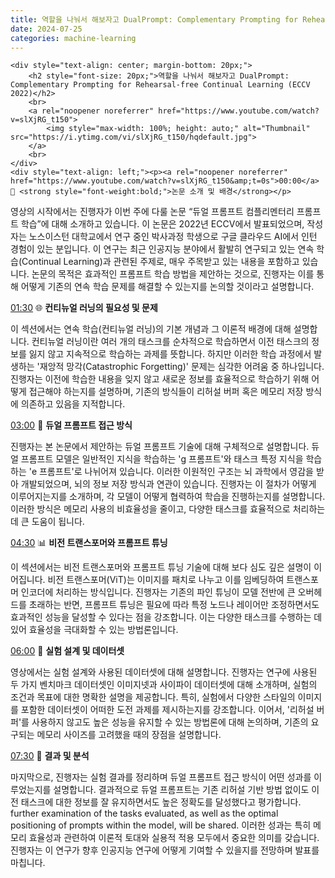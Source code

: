 ```yaml
---
title: 역할을 나눠서 해보자고 DualPrompt: Complementary Prompting for Rehearsal-free Continual Learning (ECCV 2022)
date: 2024-07-25
categories: machine-learning
---
```


<div class="email-container">
    
    <div style="text-align: center; margin-bottom: 20px;">
        <h2 style="font-size: 20px;">역할을 나눠서 해보자고 DualPrompt: Complementary Prompting for Rehearsal-free Continual Learning (ECCV 2022)</h2>
        <br>
        <a rel="noopener noreferrer" href="https://www.youtube.com/watch?v=slXjRG_t150">
            <img style="max-width: 100%; height: auto;" alt="Thumbnail" src="https://i.ytimg.com/vi/slXjRG_t150/hqdefault.jpg">
        </a>
        <br>
    </div>
    <div style="text-align: left;"><p><a rel="noopener noreferrer" href="https://www.youtube.com/watch?v=slXjRG_t150&amp;t=0s">00:00</a> 📖 <strong style="font-weight:bold;">논문 소개 및 배경</strong></p>
<p>영상의 시작에서는 진행자가 이번 주에 다룰 논문 “듀얼 프롬프트 컴플리멘터리 프롬프트 학습”에 대해 소개하고 있습니다. 이 논문은 2022년 ECCV에서 발표되었으며, 작성자는 노스이스턴 대학교에서 연구 중인 박사과정 학생으로 구글 클라우드 AI에서 인턴 경험이 있는 분입니다. 이 연구는 최근 인공지능 분야에서 활발히 연구되고 있는 연속 학습(Continual Learning)과 관련된 주제로, 매우 주목받고 있는 내용을 포함하고 있습니다. 논문의 목적은 효과적인 프롬프트 학습 방법을 제안하는 것으로, 진행자는 이를 통해 어떻게 기존의 연속 학습 문제를 해결할 수 있는지를 논의할 것이라고 설명합니다.</p>
<p><a rel="noopener noreferrer" href="https://www.youtube.com/watch?v=slXjRG_t150&amp;t=90s">01:30</a> 🌐 <strong style="font-weight:bold;">컨티뉴얼 러닝의 필요성 및 문제</strong></p>
<p>이 섹션에서는 연속 학습(컨티뉴얼 러닝)의 기본 개념과 그 이론적 배경에 대해 설명합니다. 컨티뉴얼 러닝이란 여러 개의 태스크를 순차적으로 학습하면서 이전 태스크의 정보를 잃지 않고 지속적으로 학습하는 과제를 뜻합니다. 하지만 이러한 학습 과정에서 발생하는 '재앙적 망각(Catastrophic Forgetting)' 문제는 심각한 어려움 중 하나입니다. 진행자는 이전에 학습한 내용을 잊지 않고 새로운 정보를 효율적으로 학습하기 위해 어떻게 접근해야 하는지를 설명하며, 기존의 방식들이 리허설 버퍼 혹은 메모리 저장 방식에 의존하고 있음을 지적합니다.</p>
<p><a rel="noopener noreferrer" href="https://www.youtube.com/watch?v=slXjRG_t150&amp;t=180s">03:00</a> 🧠 <strong style="font-weight:bold;">듀얼 프롬프트 접근 방식</strong></p>
<p>진행자는 본 논문에서 제안하는 듀얼 프롬프트 기술에 대해 구체적으로 설명합니다. 듀얼 프롬프트 모델은 일반적인 지식을 학습하는 'g 프롬프트'와 태스크 특정 지식을 학습하는 'e 프롬프트'로 나뉘어져 있습니다. 이러한 이원적인 구조는 뇌 과학에서 영감을 받아 개발되었으며, 뇌의 정보 저장 방식과 연관이 있습니다. 진행자는 이 절차가 어떻게 이루어지는지를 소개하며, 각 모델이 어떻게 협력하여 학습을 진행하는지를 설명합니다. 이러한 방식은 메모리 사용의 비효율성을 줄이고, 다양한 태스크를 효율적으로 처리하는 데 큰 도움이 됩니다.</p>
<p><a rel="noopener noreferrer" href="https://www.youtube.com/watch?v=slXjRG_t150&amp;t=270s">04:30</a> 📊 <strong style="font-weight:bold;">비전 트랜스포머와 프롬프트 튜닝</strong></p>
<p>이 섹션에서는 비전 트랜스포머와 프롬프트 튜닝 기술에 대해 보다 심도 깊은 설명이 이어집니다. 비전 트랜스포머(ViT)는 이미지를 패치로 나누고 이를 임베딩하여 트랜스포머 인코더에 처리하는 방식입니다. 진행자는 기존의 파인 튜닝이 모델 전반에 큰 오버헤드를 초래하는 반면, 프롬프트 튜닝은 필요에 따라 특정 노드나 레이어만 조정하면서도 효과적인 성능을 달성할 수 있다는 점을 강조합니다. 이는 다양한 태스크를 수행하는 데 있어 효율성을 극대화할 수 있는 방법론입니다.</p>
<p><a rel="noopener noreferrer" href="https://www.youtube.com/watch?v=slXjRG_t150&amp;t=360s">06:00</a> 🧪 <strong style="font-weight:bold;">실험 설계 및 데이터셋</strong></p>
<p>영상에서는 실험 설계와 사용된 데이터셋에 대해 설명합니다. 진행자는 연구에 사용된 두 가지 벤치마크 데이터셋인 이미지넷과 사이파이 데이터셋에 대해 소개하며, 실험의 조건과 목표에 대한 명확한 설명을 제공합니다. 특히, 실험에서 다양한 스타일의 이미지를 포함한 데이터셋이 어떠한 도전 과제를 제시하는지를 강조합니다. 이어서, '리허설 버퍼'를 사용하지 않고도 높은 성능을 유지할 수 있는 방법론에 대해 논의하며, 기존의 요구되는 메모리 사이즈를 고려했을 때의 장점을 설명합니다.</p>
<p><a rel="noopener noreferrer" href="https://www.youtube.com/watch?v=slXjRG_t150&amp;t=450s">07:30</a> 🎯 <strong style="font-weight:bold;">결과 및 분석</strong></p>
<p>마지막으로, 진행자는 실험 결과를 정리하며 듀얼 프롬프트 접근 방식이 어떤 성과를 이루었는지를 설명합니다. 결과적으로 듀얼 프롬프트는 기존 리허설 기반 방법 없이도 이전 태스크에 대한 정보를 잘 유지하면서도 높은 정확도를 달성했다고 평가합니다. further examination of the tasks evaluated, as well as the optimal positioning of prompts within the model, will be shared. 이러한 성과는 특히 메모리 효율성과 관련하여 이론적 토대와 실용적 적용 모두에서 중요한 의미를 갖습니다. 진행자는 이 연구가 향후 인공지능 연구에 어떻게 기여할 수 있을지를 전망하며 발표를 마칩니다.</p></div>
        </div>
